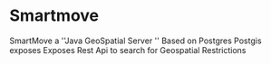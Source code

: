 Smartmove
=========

SmartMove a ''Java GeoSpatial Server ''
Based on Postgres Postgis exposes
Exposes Rest Api to search for Geospatial Restrictions
